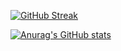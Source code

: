 

<!--
**lazem/lazem** is a ✨ _special_ ✨ repository because its `README.md` (this file) appears on your GitHub profile.

Here are some ideas to get you started:

- 🔭 I’m currently working on ...
- 🌱 I’m currently learning ...
- 👯 I’m looking to collaborate on ...
- 🤔 I’m looking for help with ...
- 💬 Ask me about ...
- 📫 How to reach me: ...
- 😄 Pronouns: ...
- ⚡ Fun fact: ...
-->
[![GitHub Streak](https://github-readme-streak-stats.herokuapp.com/?user=lazem)](https://git.io/streak-stats)

[![Anurag's GitHub stats](https://github-readme-stats.vercel.app/api?username=lazem)](https://github.com/anuraghazra/github-readme-stats)

